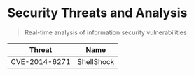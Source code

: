 # Security Threats and Analysis
> Real-time analysis of information security vulnerabilities

| Threat | Name  |
|------|---|
| CVE-2014-6271      |  ShellShock |